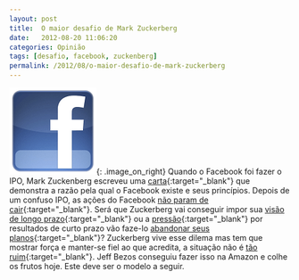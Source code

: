 ```yaml
---
layout: post
title:  O maior desafio de Mark Zuckerberg
date:   2012-08-20 11:06:20
categories: Opinião
tags: [desafio, facebook, zuckenberg]
permalink: /2012/08/o-maior-desafio-de-mark-zuckerberg
---
```


![facebook logo](/assets/images/2012/facebook-logo.png){: .image_on_right} Quando o Facebook foi fazer o IPO, Mark Zuckenberg escreveu uma [carta][zuckerberg-letter]{:target="_blank"} que demonstra a razão pela qual o Facebook existe e seus princípios. Depois de um confuso IPO, as ações do Facebook [não param de cair][fb-stocks]{:target="_blank"}. Será que Zuckerberg vai conseguir impor sua [visão de longo prazo][fb-vision]{:target="_blank"} ou a [pressão][pressao]{:target="_blank"} por resultados de curto prazo vão faze-lo [abandonar seus planos][planos]{:target="_blank"}? Zuckerberg vive esse dilema mas tem que mostrar força e manter-se fiel ao que acredita, a situação não é [tão ruim][stock-price]{:target="_blank"}. Jeff Bezos conseguiu fazer isso na Amazon e colhe os frutos hoje. Este deve ser o modelo a seguir.

[zuckerberg-letter]: http://www.telegraph.co.uk/finance/newsbysector/mediatechnologyandtelecoms/9055830/Facebook-IPO-Letter-from-Mark-Zuckerberg.html
[fb-stocks]: http://newyork.newsday.com/business/fb-facebook-stock-hits-new-low-price-drop-may-continue-1.3911726
[fb-vision]: http://www.forbes.com/sites/nathanvardi/2012/07/27/mark-zuckerbergs-big-facebook-mistake/
[pressao]: http://www.burlingtonfreepress.com/article/20120818/BUSINESS05/120818006/As-Facebook-stock-sinks-how-secure-Zuckerberg-s-job-
[planos]: http://www.businessinsider.com/mark-zuckerberg-reveals-he-is-open-to-a-radical-change-in-facebook-strategy-2012-7?op=1
[stock-price]: http://www.businessinsider.com/dear-facebook-employees-heres-the-truth-about-your-stock-price-2012-8 
